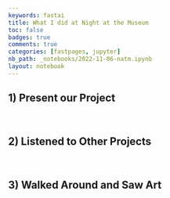 ```yaml
---
keywords: fastai
title: What I did at Night at the Museum
toc: false
badges: true
comments: true
categories: [fastpages, jupyter]
nb_path: _notebooks/2022-11-06-natm.ipynb
layout: notebook
---
```


<!--
#################################################
### THIS FILE WAS AUTOGENERATED! DO NOT EDIT! ###
#################################################
# file to edit: _notebooks/2022-11-06-natm.ipynb
-->

<div class="container" id="notebook-container">
        
<div class="cell border-box-sizing text_cell rendered"><div class="inner_cell">
<div class="text_cell_render border-box-sizing rendered_html">
<h2 id="1)-Present-our-Project">1) Present our Project<a class="anchor-link" href="#1)-Present-our-Project"> </a></h2><p><img src="/APCSA-Fastpages/images/copied_from_nb/../images/IMG-0406.jpg" alt="">
<img src="/APCSA-Fastpages/images/copied_from_nb/../images/IMG-0410.jpg" alt="">
<img src="/APCSA-Fastpages/images/copied_from_nb/../images/IMG-0411.jpg" alt=""></p>
<h2 id="2)-Listened-to-Other-Projects">2) Listened to Other Projects<a class="anchor-link" href="#2)-Listened-to-Other-Projects"> </a></h2><p><img src="/APCSA-Fastpages/images/copied_from_nb/../images/IMG-0417.jpg" alt="">
<img src="/APCSA-Fastpages/images/copied_from_nb/../images/IMG-0421.jpg" alt=""></p>
<h2 id="3)-Walked-Around-and-Saw-Art">3) Walked Around and Saw Art<a class="anchor-link" href="#3)-Walked-Around-and-Saw-Art"> </a></h2><p><img src="/APCSA-Fastpages/images/copied_from_nb/../images/IMG-0422.jpg" alt="">
<img src="/APCSA-Fastpages/images/copied_from_nb/../images/IMG-0423.jpg" alt="">
<img src="/APCSA-Fastpages/images/copied_from_nb/../images/IMG-0425.jpg" alt="">
<img src="/APCSA-Fastpages/images/copied_from_nb/../images/IMG-0426.jpg" alt="">
<img src="/APCSA-Fastpages/images/copied_from_nb/../images/IMG-0427.jpg" alt="">
<img src="/APCSA-Fastpages/images/copied_from_nb/../images/IMG-0428.jpg" alt=""></p>

</div>
</div>
</div>
</div>
 

